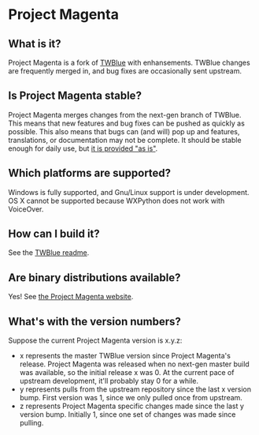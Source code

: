 # Project Magenta

## What is it?

Project Magenta is a fork of [TWBlue](http://twblue.es) with enhansements. TWBlue changes are frequently merged in, and bug fixes are occasionally sent upstream.

## Is Project Magenta stable?

Project Magenta merges changes from the next-gen branch of TWBlue. This means that new features and bug fixes can be pushed as quickly as possible. This also means that bugs can (and will) pop up and features, translations, or documentation may not be complete. It should be stable enough for daily use, but [it is provided "as is"](http://www.gnu.org/licenses/gpl-3.0.en.html).

## Which platforms are supported?

Windows is fully supported, and Gnu/Linux support is under development. OS X cannot be supported because WXPython does not work with VoiceOver.

## How can I build it?

See the [TWBlue readme](http://github.com/manuelcortez/twblue).

## Are binary distributions available?

Yes! See [the Project Magenta website](http://n6.io/magenta).
## What's with the version numbers?

Suppose the current Project Magenta version is x.y.z:

*   x represents the master TWBlue version since Project Magenta's release. Project Magenta was released when no next-gen master build was available, so the initial release x was 0\. At the current pace of upstream development, it'll probably stay 0 for a while.
*   y represents pulls from the upstream repository since the last x version bump. First version was 1, since we only pulled once from upstream.
*   z represents Project Magenta specific changes made since the last y version bump. Initially 1, since one set of changes was made since pulling.